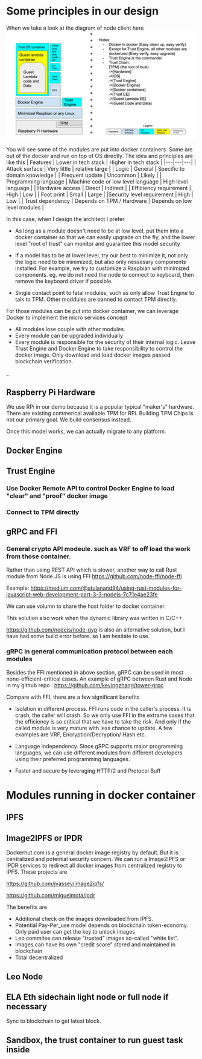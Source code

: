 # Some principles in our design
When we take a look at the diagram of node client here
![tech stack](../images/RPi_Modules_Stack.jpg)

You will see some of the modules are put into docker containers. Some are out of the docker and run on top of OS directly. The idea and principles are like this
| Features | Lower in tech stack | Higher in tech stack |
|---|---|---|
| Attack surface | Very little | relative large |
| Logic | General | Specific to domain knowledge |
| Frequent update | Uncommon | Likely |
| Programming language | Machine code or low level language | High level language |
| Hardware access | Direct | Indirect |
| Efficiency requirement | High | Low |
| Foot print | Small | Large |
|Security level requirement | High | Low |
| Trust dependency | Depends on TPM / Hardware | Depends on low level modules |

In this case, when I design the architect I prefer

- As long as a module doesn't need to be at low level, put them into a docker container so that we can easily upgrade on the fly, and the lower level "root of trust" can monitor and guarantee this model security

- If a model has to be at lower level, try our best to minimize it, not only the logic need to be minimized, but also only nessesary components installed. For example, we try to customize a Raspbian with minimized components. eg. we do not need the node to connect to keyboard, then remove the keyboard driver if possible. 

- Single contact point to fatal modules, such as only allow Trust Engine to talk to TPM. Other moddules are banned to contact TPM directly.

For those modules can be put into docker container, we can leverage Docker to implement the micro services concept
- All modules lose couple with other modules. 
- Every module can be upgraded individually
- Every module is responsible for the security of their internal logic. Leave Trust Engine and Docker Engine to take responsibility to control the docker image. Only download and load docker images passed blockchain verification.


_ 

## Raspberry Pi Hardware
We use RPi in our demo because it is a popular typical "maker's" hardware. There are existing commerical available TPM for RPi. Building TPM Chips is not our primary goal. We build consensus instead.

Once this model works, we can actually migrate to any platform. 

## Docker Engine

## Trust Engine
### Use Docker Remote API to control Docker Engine to load "clear" and "proof" docker image

### Connect to TPM directly

## gRPC and FFI

### General crypto API modeule. such as VRF to off load the work from those container.

Rather than using REST API which is slower, another way to call Rust module from Node.JS is using FFI
https://github.com/node-ffi/node-ffi

Example: https://medium.com/@atulanand94/using-rust-modules-for-javascript-web-development-part-3-3-nodejs-7c71e4ae23fe

We can use volumn to share the host folder to docker container. 

This solution also work when the dynamic library was written in C/C++. 

https://github.com/nodejs/node-gyp is also an alternative solution, but I have had some build error before. so I am hesitate to use.


### gRPC in general communication protocol between each modules
Besides the FFI mentioned in above section, gRPC can be used in most none-efficient-critical cases.
An example of gRPC between Rust and Node in my github repo : https://github.com/kevingzhang/tower-grpc

Compare with FFI, there are a few significant benefits
- Isolation in different process. FFI runs code in the caller's process. It is crash, the caller will crash. So we only use FFI in the extrame cases that the efficiency is so critical that we have to take the risk. And only if the called module is very mature with less chance to update. A few examples are VRF, Encryption/Decryption/ Hash etc. 

- Language independency. Since gRPC supports major programming languages, we can use different modules from different developers using their preferred programming languages. 

- Faster and secure by leveraging HTTP/2 and Protocol Buff

# Modules running in docker container

## IPFS

## Image2IPFS or IPDR

Dockerhut.com is a general docker image registry by default. But it is centralized and potential security concern. We can run a Image2IPFS or IPDR services to redirect all docker images from centralized registry to IPFS. These projects are

https://github.com/jvassev/image2ipfs/

https://github.com/miguelmota/ipdr

The benefits are

- Additional check on the images downloaded from IPFS. 
- Potential Pay-Per_use model depends on blockchain token-economy. Only paid user can get the key to unlock images
- Leo commitee can release "trusted" images so-called "white list". 
- Images can have its own "credit score" stored and maintained in blockchain
- Total decentralized

## Leo Node

## ELA Eth sidechain light node or full node if necessary

Sync to blockchain to get latest block. 

## Sandbox, the trust container to run guest task inside

